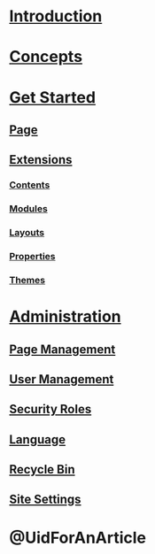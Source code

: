 # [Introduction](intro.md)
# [Concepts](concepts.md)
# [Get Started](get-started.md)

## [Page](pages/index.md)
## [Extensions](extensions/index.md)
### [Contents](extensions/contents.md)
### [Modules](extensions/modules.md)
### [Layouts](extensions/layouts.md)
### [Properties](extensions/properties.md)
### [Themes](extensions/themes.md)

# [Administration](admin/index.md)
## [Page Management](admin/page-management.md)
## [User Management](admin/user-management.md)
## [Security Roles](admin/security-roles.md)
## [Language](admin/language.md)
## [Recycle Bin](admin/recycle-bin.md)
## [Site Settings](admin/site-settings.md)

# @UidForAnArticle